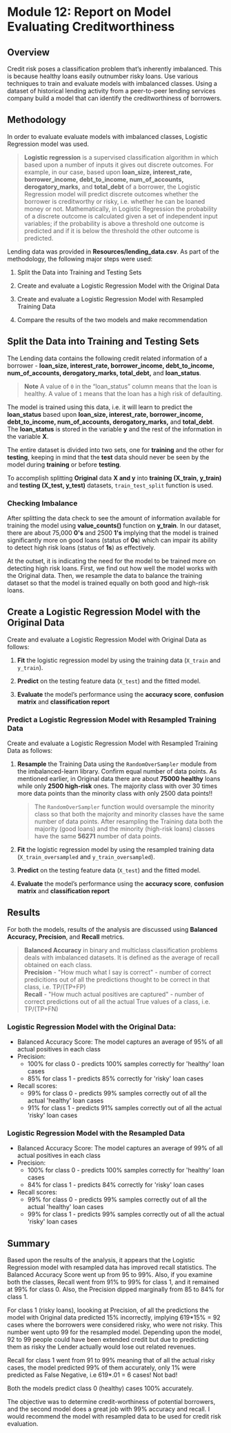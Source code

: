 # Module 12: Report on Model Evaluating Creditworthiness

## Overview
Credit risk poses a classification problem that’s inherently imbalanced. This is because healthy loans easily outnumber risky loans. Use various techniques to train and evaluate models with imbalanced classes. Using a dataset of historical lending activity from a peer-to-peer lending services company build a model that can identify the creditworthiness of borrowers.

## Methodology
In order to evaluate evaluate models with imbalanced classes, Logistic Regression model was used. 

   >**Logistic regression** is a supervised classification algorithm in which based upon a number of inputs it gives out discrete outcomes. For example, in our case, based upon **loan_size, interest_rate, borrower_income, debt_to_income, num_of_accounts, derogatory_marks,** and **total_debt** of a borrower, the Logistic Regression model will predict discrete outcomes whether the borrower is creditworthy or risky, i.e. whether he can be loaned money or not.  Mathematically, in Logistic Regression the probability of a discrete outcome is calculated given a set of independent input variables; if the probability is above a threshold one outcome is predicted and if it is below the threshold the other outcome is predicted. 

Lending data was provided in **Resources/lending_data.csv**. As part of the methodology, the following major steps were used: 

1. Split the Data into Training and Testing Sets

2. Create and evaluate a Logistic Regression Model with the Original Data

3. Create and evaluate a Logistic Regression Model with Resampled Training Data 

4. Compare the results of the two models and make recommendation

## Split the Data into Training and Testing Sets

The Lending data contains the following credit related information of a borrower - **loan_size, interest_rate, borrower_income, debt_to_income, num_of_accounts, derogatory_marks, total_debt,** and **loan_status**. 

   > **Note** A value of `0` in the “loan_status” column means that the loan is healthy. A value of `1` means that the loan has a high risk of defaulting.  

The model is trained using this data, i.e. it will learn to predict the **loan_status** based upon **loan_size, interest_rate, borrower_income, debt_to_income, num_of_accounts, derogatory_marks,** and **total_debt**. The **loan_status** is stored in the variable **y** and the rest of the information in the variable **X**.

The entire dataset is divided into two sets, one for **training** and the other for **testing**, keeping in mind that the **test** data should never be seen by the model during **training** or before **testing**.

To accomplish splitting **Original** data **X and y** into **training (X_train, y_train)** and **testing (X_test, y_test)** datasets, `train_test_split` function is used.

### Checking Imbalance  
After splitting the data check to see the amount of information available for training the model using **value_counts()** function on **y_train**. In our dataset, there are about 75,000 **0's** and 2500 **1's** implying that the model is trained significantly more on good loans (status of **0s**) which can impair its ability to detect high risk loans (status of **1s**) as effectively.

At the outset, it is indicating the need for the model to be trained more on detecting high risk loans. First, we find out how well the model works with the Original data. Then, we resample the data to balance the training dataset so that the model is trained equally on both good and high-risk loans.

## Create a Logistic Regression Model with the Original Data
Create and evaluate a Logistic Regression Model with Original Data as follows:  

1. **Fit** the logistic regression model by using the training data (`X_train` and `y_train`).

2. **Predict** on the testing feature data (`X_test`) and the fitted model.

3. **Evaluate** the model’s performance using the **accuracy score**, **confusion matrix** and **classification report**

### Predict a Logistic Regression Model with Resampled Training Data
Create and evaluate a Logistic Regression Model with Resampled Training Data as follows:   

1. **Resample** the Training Data using the `RandomOverSampler` module from the imbalanced-learn library. Confirm equal number of data points. As mentioned earlier, in Original data there are about **75000 healthy** loans while only **2500 high-risk** ones. The majority class with over 30 times more data points than the minority class with only 2500 data points!!  

    >The `RandomOverSampler` function would oversample the minority class so that both the majority and minority classes have the same number of data points. After resampling the Training data both the majority (good loans) and the minority (high-risk loans) classes have the same **56271** number of data points.

1. **Fit** the logistic regression model by using the resampled training data (`X_train_oversampled` and `y_train_oversampled`).

2. **Predict** on the testing feature data (`X_test`) and the fitted model.

3. **Evaluate** the model’s performance using the **accuracy score**, **confusion matrix** and **classification report**


## Results
For both the models, results of the analysis are discussed using **Balanced Accuracy, Precision**, and **Recall** metrics.
   >**Balanced Accuracy** in binary and multiclass classification problems deals with imbalanced datasets. It is defined as the average of recall obtained on each class.  
    **Precision** - "How much what I say is correct" - number of correct predicitions out of all the predictions thought to be correct in that class, i.e. TP/(TP+FP)  
    **Recall** - "How much actual positives are captured" - number of correct predictions out of all the actual True values of a class, i.e. TP/(TP+FN)  

### Logistic Regression Model with the Original Data:
  * Balanced Accuracy Score: The model captures an average of 95% of all actual positives in each class
  * Precision: 
      * 100% for class 0 - predicts 100% samples correctly for 'healthy' loan cases
      * 85% for class 1 - predicts 85% correctly for 'risky' loan cases
  * Recall scores:
      * 99% for class 0 - predicts 99% samples correctly out of all the actual 'healthy' loan cases
      * 91% for class 1 - predicts 91% samples correctly out of all the actual 'risky' loan cases

### Logistic Regression Model with the Resampled Data
  * Balanced Accuracy Score: The model captures an average of 99% of all actual positives in each class
  * Precision: 
      * 100% for class 0 - predicts 100% samples correctly for 'healthy' loan cases
      * 84% for class 1 - predicts 84% correctly for 'risky' loan cases
  * Recall scores:
      * 99% for class 0 - predicts 99% samples correctly out of all the actual 'healthy' loan cases
      * 99% for class 1 - predicts 99% samples correctly out of all the actual 'risky' loan cases

## Summary
Based upon the results of the analysis, it appears that the Logistic Regression model with resampled data has improved recall statistics. The Balanced Accuracy Score went up from 95 to 99%. Also, if you examine both the classes, Recall went from 91% to 99% for class 1, and it remained at 99% for class 0. Also, the Precision dipped marginally from 85 to 84% for class 1.


For class 1 (risky loans), loooking at Precision, of all the predictions the model with Original data predicted 15% incorrectly, implying 619*15% = 92 cases where the borrowers were considered risky, who were not risky.  This number went upto 99 for the resampled model. Depending upon the model, 92 to 99 people could have been extended credit but due to predicting them as risky the Lender actually would lose out related revenues. 

Recall for class 1 went from 91 to 99% meaning that of all the actual risky cases, the model predicted 99% of them accurately, only 1% were predicted as False Negative, i.e 619*.01 = 6 cases! Not bad!

Both the models predict class 0 (healthy) cases 100% accurately.

The objective was to determine credit-worthiness of potential borrowers, and the second model does a great job with 99% accuracy and recall.  I would recommend the model with resampled data to be used for credit risk evaluation. 
